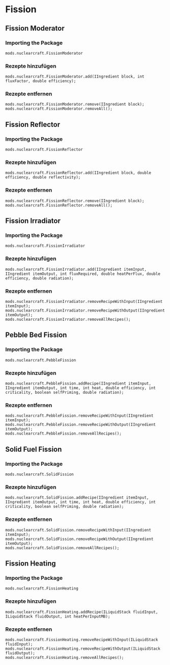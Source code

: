 # Fission

## Fission Moderator

### Importing the Package
`mods.nuclearcraft.FissionModerator`

### Rezepte hinzufügen
```zenscript
mods.nuclearcraft.FissionModerator.add(IIngredient block, int fluxFactor, double efficiency);
```

### Rezepte entfernen
```zenscript
mods.nuclearcraft.FissionModerator.remove(IIngredient block);
mods.nuclearcraft.FissionModerator.removeAll();
```

## Fission Reflector

### Importing the Package
`mods.nuclearcraft.FissionReflector`

### Rezepte hinzufügen
```zenscript
mods.nuclearcraft.FissionReflector.add(IIngredient block, double efficiency, double reflectivity);
```

### Rezepte entfernen
```zenscript
mods.nuclearcraft.FissionReflector.remove(IIngredient block);
mods.nuclearcraft.FissionReflector.removeAll();
```

## Fission Irradiator

### Importing the Package
`mods.nuclearcraft.FissionIrradiator`

### Rezepte hinzufügen
```zenscript
mods.nuclearcraft.FissionIrradiator.add(IIngredient itemInput, IIngredient itemOutput, int fluxRequired, double heatPerFlux, double efficiency, double radiation);
```

### Rezepte entfernen
```zenscript
mods.nuclearcraft.FissionIrradiator.removeRecipeWithInput(IIngredient itemInput);
mods.nuclearcraft.FissionIrradiator.removeRecipeWithOutput(IIngredient itemOutput);
mods.nuclearcraft.FissionIrradiator.removeAllRecipes();
```

## Pebble Bed Fission

### Importing the Package
`mods.nuclearcraft.PebbleFission`

### Rezepte hinzufügen
```zenscript
mods.nuclearcraft.PebbleFission.addRecipe(IIngredient itemInput, IIngredient itemOutput, int time, int heat, double efficiency, int criticality, boolean selfPriming, double radiation);
```

### Rezepte entfernen
```zenscript
mods.nuclearcraft.PebbleFission.removeRecipeWithInput(IIngredient itemInput);
mods.nuclearcraft.PebbleFission.removeRecipeWithOutput(IIngredient itemOutput);
mods.nuclearcraft.PebbleFission.removeAllRecipes();
```

## Solid Fuel Fission

### Importing the Package
`mods.nuclearcraft.SolidFission`

### Rezepte hinzufügen
```zenscript
mods.nuclearcraft.SolidFission.addRecipe(IIngredient itemInput, IIngredient itemOutput, int time, int heat, double efficiency, int criticality, boolean selfPriming, double radiation);

```

### Rezepte entfernen
```zenscript
mods.nuclearcraft.SolidFission.removeRecipeWithInput(IIngredient itemInput);
mods.nuclearcraft.SolidFission.removeRecipeWithOutput(IIngredient itemOutput);
mods.nuclearcraft.SolidFission.removeAllRecipes();
```

## Fission Heating

### Importing the Package
`mods.nuclearcraft.FissionHeating`

### Rezepte hinzufügen
```zenscript
mods.nuclearcraft.FissionHeating.addRecipe(ILiquidStack fluidInput, ILiquidStack fluidOutput, int heatPerInputMB);
```

### Rezepte entfernen
```zenscript
mods.nuclearcraft.FissionHeating.removeRecipeWithInput(ILiquidStack fluidInput);
mods.nuclearcraft.FissionHeating.removeRecipeWithOutput(ILiquidStack fluidOutput);
mods.nuclearcraft.FissionHeating.removeAllRecipes();
```